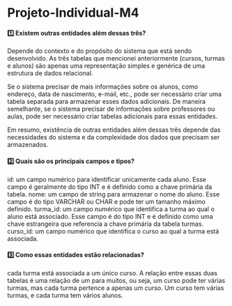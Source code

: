 # Projeto-Individual-M4

#### :one: Existem outras entidades além dessas três?  
Depende do contexto e do propósito do sistema que está sendo desenvolvido. As três tabelas que mencionei anteriormente (cursos, turmas e alunos) são apenas uma representação simples e genérica de uma estrutura de dados relacional.

Se o sistema precisar de mais informações sobre os alunos, como endereço, data de nascimento, e-mail, etc., pode ser necessário criar uma tabela separada para armazenar esses dados adicionais. De maneira semelhante, se o sistema precisar de informações sobre professores ou aulas, pode ser necessário criar tabelas adicionais para essas entidades.

Em resumo, existência de outras entidades além dessas três depende das necessidades do sistema e da complexidade dos dados que precisam ser armazenados. 

####  :two:  Quais são os principais campos e tipos?
id: um campo numérico para identificar unicamente cada aluno. Esse campo é geralmente do tipo INT e é definido como a chave primária da tabela.
nome: um campo de string para armazenar o nome do aluno. Esse campo é do tipo VARCHAR ou CHAR e pode ter um tamanho máximo definido.
turma_id: um campo numérico que identifica a turma ao qual o aluno está associado. Esse campo é do tipo INT e é definido como uma chave estrangeira que referencia a chave primária da tabela turmas.
curso_id: um campo numérico que identifica o curso ao qual a turma está associada. 

####  :three: Como essas entidades estão relacionadas?
cada turma está associada a um único curso. A relação entre essas duas tabelas é uma relação de um para muitos, ou seja, um curso pode ter várias turmas, mas cada turma pertence a apenas um curso.
Um curso tem várias turmas, e cada turma tem vários alunos.
